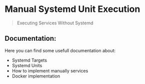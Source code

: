 <!-- 

	Bruno Mondelo Giaramita                                    
	mondelob14@gmail.com                                       
	isx48185462                                                
	Escola del Treball de Barcelona 2017-04-19  
	
															 -->
															 
# Manual Systemd Unit Execution
> Executing Services Without Systemd

## Documentation:
Here you can find some usefull documentation about:
* Systemd Targets
* Systemd Units
* How to implement manually services
* Docker implementation
